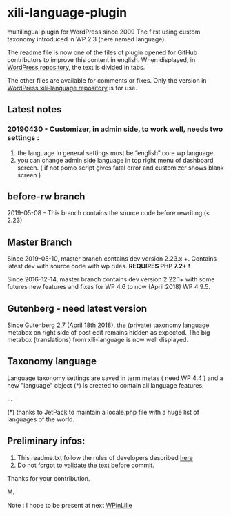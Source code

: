 # xili-language-plugin
multilingual plugin for WordPress since 2009
The first using custom taxonomy introduced in WP 2.3 (here named language).

The readme file is now one of the files of plugin opened for GitHub contributors to improve this content in english.
When displayed, in [WordPress repository](https://wordpress.org/plugins/xili-language/), the text is divided in tabs.

The other files are available for comments or fixes. Only the version in [WordPress xili-language repository](https://wordpress.org/plugins/xili-language/) is for use.

## Latest notes 
### 20190430 - Customizer, in admin side, to work well, needs two settings : 
1. the language in general settings must be “english” core wp language
2. you can change admin side language in top right menu of dashboard screen.
( if not pomo script gives fatal error and customizer shows blank screen )

## before-rw branch

2019-05-08 - This branch contains the source code before rewriting (< 2.23)

## Master Branch

Since 2019-05-10, master branch contains dev version 2.23.x +. Contains latest dev with source code with wp rules. 
**REQUIRES PHP 7.2+ !**

Since 2016-12-14, master branch contains dev version 2.22.1+ with some futures new features and fixes for WP 4.6 to now (April 2018) WP 4.9.5.

## Gutenberg - need latest version

Since Gutenberg 2.7 (April 18th 2018), the (private) taxonomy language metabox on right side of post edit remains hidden as expected. The big metabox (translations) from xili-language is now well displayed.

## Taxonomy language

Language taxonomy settings are saved in term metas ( need WP 4.4 ) and a new "language" object (*) is created to contain all language features.

...

(*) thanks to JetPack to maintain a locale.php file with a huge list of languages of the world.

## Preliminary infos:

1. This readme.txt follow the rules of developers described [here](https://wordpress.org/plugins/about/)
1. Do not forgot to [validate](https://wordpress.org/plugins/about/validator/) the text before commit.

Thanks for your contribution.

M.

Note : I hope to be present at next [WPinLille](https://www.meetup.com/WPinLille/events/249152515/)